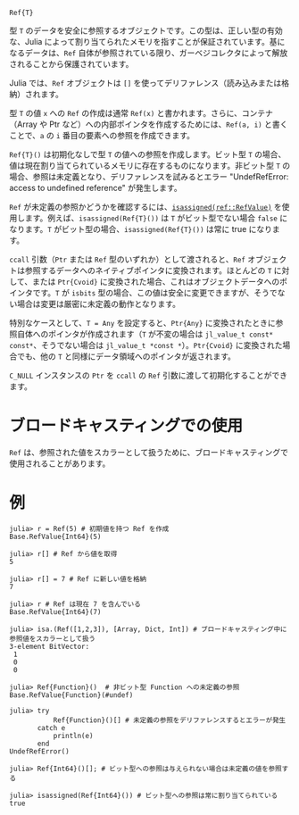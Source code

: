 ```
Ref{T}
```

型 `T` のデータを安全に参照するオブジェクトです。この型は、正しい型の有効な、Julia によって割り当てられたメモリを指すことが保証されています。基になるデータは、`Ref` 自体が参照されている限り、ガーベジコレクタによって解放されることから保護されています。

Julia では、`Ref` オブジェクトは `[]` を使ってデリファレンス（読み込みまたは格納）されます。

型 `T` の値 `x` への `Ref` の作成は通常 `Ref(x)` と書かれます。さらに、コンテナ（Array や Ptr など）への内部ポインタを作成するためには、`Ref(a, i)` と書くことで、`a` の `i` 番目の要素への参照を作成できます。

`Ref{T}()` は初期化なしで型 `T` の値への参照を作成します。ビット型 `T` の場合、値は現在割り当てられているメモリに存在するものになります。非ビット型 `T` の場合、参照は未定義となり、デリファレンスを試みるとエラー "UndefRefError: access to undefined reference" が発生します。

`Ref` が未定義の参照かどうかを確認するには、[`isassigned(ref::RefValue)`](@ref) を使用します。例えば、`isassigned(Ref{T}())` は `T` がビット型でない場合 `false` になります。`T` がビット型の場合、`isassigned(Ref{T}())` は常に true になります。

`ccall` 引数（`Ptr` または `Ref` 型のいずれか）として渡されると、`Ref` オブジェクトは参照するデータへのネイティブポインタに変換されます。ほとんどの `T` に対して、または `Ptr{Cvoid}` に変換された場合、これはオブジェクトデータへのポインタです。`T` が `isbits` 型の場合、この値は安全に変更できますが、そうでない場合は変更は厳密に未定義の動作となります。

特別なケースとして、`T = Any` を設定すると、`Ptr{Any}` に変換されたときに参照自体へのポインタが作成されます（`T` が不変の場合は `jl_value_t const* const*`、そうでない場合は `jl_value_t *const *`）。`Ptr{Cvoid}` に変換された場合でも、他の `T` と同様にデータ領域へのポインタが返されます。

`C_NULL` インスタンスの `Ptr` を `ccall` の `Ref` 引数に渡して初期化することができます。

# ブロードキャスティングでの使用

`Ref` は、参照された値をスカラーとして扱うために、ブロードキャスティングで使用されることがあります。

# 例

```jldoctest
julia> r = Ref(5) # 初期値を持つ Ref を作成
Base.RefValue{Int64}(5)

julia> r[] # Ref から値を取得
5

julia> r[] = 7 # Ref に新しい値を格納
7

julia> r # Ref は現在 7 を含んでいる
Base.RefValue{Int64}(7)

julia> isa.(Ref([1,2,3]), [Array, Dict, Int]) # ブロードキャスティング中に参照値をスカラーとして扱う
3-element BitVector:
 1
 0
 0

julia> Ref{Function}()  # 非ビット型 Function への未定義の参照
Base.RefValue{Function}(#undef)

julia> try
           Ref{Function}()[] # 未定義の参照をデリファレンスするとエラーが発生
       catch e
           println(e)
       end
UndefRefError()

julia> Ref{Int64}()[]; # ビット型への参照は与えられない場合は未定義の値を参照する

julia> isassigned(Ref{Int64}()) # ビット型への参照は常に割り当てられている
true
```
